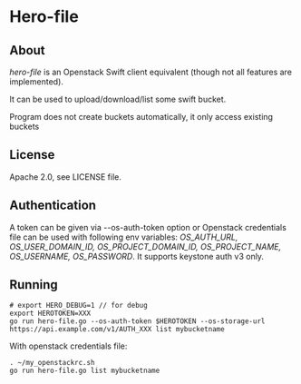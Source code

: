 # Hero-file

## About

*hero-file* is an Openstack Swift client equivalent (though not all features are implemented).

It can be used to upload/download/list some swift bucket.

Program does not create buckets automatically, it only access existing buckets

## License

Apache 2.0, see LICENSE file.

## Authentication

A token can be given via --os-auth-token option or Openstack credentials file can be used with following env variables: *OS_AUTH_URL, OS_USER_DOMAIN_ID, OS_PROJECT_DOMAIN_ID, OS_PROJECT_NAME, OS_USERNAME, OS_PASSWORD*. It supports keystone auth v3 only.

## Running

    # export HERO_DEBUG=1 // for debug
    export HEROTOKEN=XXX
    go run hero-file.go --os-auth-token $HEROTOKEN --os-storage-url https://api.example.com/v1/AUTH_XXX list mybucketname


With openstack credentials file:

    . ~/my_openstackrc.sh
    go run hero-file.go list mybucketname
